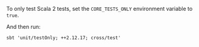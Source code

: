 To only test Scala 2 tests, set the `CORE_TESTS_ONLY` environment variable to `true`.

And then run:

`sbt 'unit/testOnly; ++2.12.17; cross/test'`